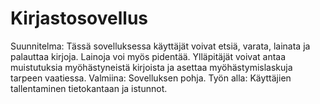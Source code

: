 # Kirjastosovellus
Suunnitelma:
Tässä sovelluksessa käyttäjät voivat etsiä, varata, lainata ja palauttaa kirjoja.
Lainoja voi myös pidentää.
Ylläpitäjät voivat antaa muistutuksia myöhästyneistä kirjoista ja asettaa myöhästymislaskuja tarpeen vaatiessa.
Valmiina:
Sovelluksen pohja.
Työn alla:
Käyttäjien tallentaminen tietokantaan ja istunnot.
